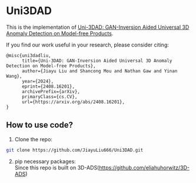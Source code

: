 # Uni3DAD
This is the implementation of [Uni-3DAD: GAN-Inversion Aided Universal 3D Anomaly Detection on Model-free Products](https://arxiv.org/abs/2408.16201).

If you find our work useful in your research, please consider citing: 
```
@misc{uni3dadliu,
      title={Uni-3DAD: GAN-Inversion Aided Universal 3D Anomaly Detection on Model-free Products}, 
      author={Jiayu Liu and Shancong Mou and Nathan Gaw and Yinan Wang},
      year={2024},
      eprint={2408.16201},
      archivePrefix={arXiv},
      primaryClass={cs.CV},
      url={https://arxiv.org/abs/2408.16201}, 
}
```
## How to use code?
1.  Clone the repo:
```bash
git clone https://github.com/JiayuLiu666/Uni3DAD.git
```

2. pip necessary packages: \
Since this repo is built on 3D-ADS(https://github.com/eliahuhorwitz/3D-ADS)

